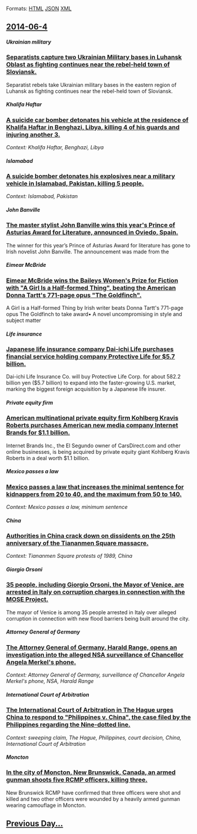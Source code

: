 
Formats: [HTML](2014/06/4/index.html)  [JSON](2014/06/4/index.json)  [XML](2014/06/4/index.xml)  

## [2014-06-4](/news/2014/06/4/index.md)

##### Ukrainian military
### [Separatists capture two Ukrainian Military bases in Luhansk Oblast as fighting continues near the rebel-held town of Sloviansk. ](/news/2014/06/4/separatists-capture-two-ukrainian-military-bases-in-luhansk-oblast-as-fighting-continues-near-the-rebel-held-town-of-sloviansk.md)
Separatist rebels take Ukrainian military bases in the eastern region of Luhansk as fighting continues near the rebel-held town of Sloviansk.

##### Khalifa Haftar
### [A suicide car bomber detonates his vehicle at the residence of Khalifa Haftar in Benghazi, Libya, killing 4 of his guards and injuring another 3. ](/news/2014/06/4/a-suicide-car-bomber-detonates-his-vehicle-at-the-residence-of-khalifa-haftar-in-benghazi-libya-killing-4-of-his-guards-and-injuring-anoth.md)
_Context: Khalifa Haftar, Benghazi, Libya_

##### Islamabad
### [A suicide bomber detonates his explosives near a military vehicle in Islamabad, Pakistan, killing 5 people. ](/news/2014/06/4/a-suicide-bomber-detonates-his-explosives-near-a-military-vehicle-in-islamabad-pakistan-killing-5-people.md)
_Context: Islamabad, Pakistan_

##### John Banville
### [The master stylist John Banville wins this year's Prince of Asturias Award for Literature, announced in Oviedo, Spain. ](/news/2014/06/4/the-master-stylist-john-banville-wins-this-year-s-prince-of-asturias-award-for-literature-announced-in-oviedo-spain.md)
The winner for this year’s Prince of Asturias Award for literature has gone to Irish novelist John Banville. The announcement was made from the

##### Eimear McBride
### [Eimear McBride wins the Baileys Women's Prize for Fiction with "A Girl Is a Half-formed Thing", beating the American Donna Tartt's 771-page opus "The Goldfinch". ](/news/2014/06/4/eimear-mcbride-wins-the-baileys-women-s-prize-for-fiction-with-a-girl-is-a-half-formed-thing-beating-the-american-donna-tartt-s-771-page.md)
A Girl is a Half-formed Thing by Irish writer beats Donna Tartt&#x27;s 771-page opus The Goldfinch to take award• A novel uncompromising in style and subject matter

##### Life insurance
### [Japanese life insurance company Dai-ichi Life purchases financial service holding company Protective Life for $5.7 billion. ](/news/2014/06/4/japanese-life-insurance-company-dai-ichi-life-purchases-financial-service-holding-company-protective-life-for-5-7-billion.md)
Dai-ichi Life Insurance Co. will buy Protective Life Corp. for about 582.2 billion yen ($5.7 billion) to expand into the faster-growing U.S. market, marking the biggest foreign acquisition by a Japanese life insurer.

##### Private equity firm
### [American multinational private equity firm Kohlberg Kravis Roberts purchases American new media company Internet Brands for $1.1 billion. ](/news/2014/06/4/american-multinational-private-equity-firm-kohlberg-kravis-roberts-purchases-american-new-media-company-internet-brands-for-1-1-billion.md)
Internet Brands Inc., the El Segundo owner of CarsDirect.com and other online businesses, is being acquired by private equity giant Kohlberg Kravis Roberts in a deal worth $1.1 billion.

##### Mexico passes a law
### [Mexico passes a law that increases the minimal sentence for kidnappers from 20 to 40, and the maximum from 50 to 140. ](/news/2014/06/4/mexico-passes-a-law-that-increases-the-minimal-sentence-for-kidnappers-from-20-to-40-and-the-maximum-from-50-to-140.md)
_Context: Mexico passes a law, minimum sentence_

##### China
### [Authorities in China crack down on dissidents on the 25th anniversary of the Tiananmen Square massacre. ](/news/2014/06/4/authorities-in-china-crack-down-on-dissidents-on-the-25th-anniversary-of-the-tiananmen-square-massacre.md)
_Context: Tiananmen Square protests of 1989, China_

##### Giorgio Orsoni
### [35 people, including Giorgio Orsoni, the Mayor of Venice, are arrested in Italy on corruption charges in connection with the MOSE Project. ](/news/2014/06/4/35-people-including-giorgio-orsoni-the-mayor-of-venice-are-arrested-in-italy-on-corruption-charges-in-connection-with-the-mose-project.md)
The mayor of Venice is among 35 people arrested in Italy over alleged corruption in connection with new flood barriers being built around the city.

##### Attorney General of Germany
### [The Attorney General of Germany, Harald Range, opens an investigation into the alleged NSA surveillance of Chancellor Angela Merkel's phone. ](/news/2014/06/4/the-attorney-general-of-germany-harald-range-opens-an-investigation-into-the-alleged-nsa-surveillance-of-chancellor-angela-merkel-s-phone.md)
_Context: Attorney General of Germany, surveillance of Chancellor Angela Merkel's phone, NSA, Harald Range_

##### International Court of Arbitration
### [The International Court of Arbitration in The Hague urges China to respond to "Philippines v. China", the case filed by the Philippines regarding the Nine-dotted line. ](/news/2014/06/4/the-international-court-of-arbitration-in-the-hague-urges-china-to-respond-to-philippines-v-china-the-case-filed-by-the-philippines-rega.md)
_Context: sweeping claim, The Hague, Philippines, court decision, China, International Court of Arbitration_

##### Moncton
### [In the city of Moncton, New Brunswick, Canada, an armed gunman shoots five RCMP officers, killing three. ](/news/2014/06/4/in-the-city-of-moncton-new-brunswick-canada-an-armed-gunman-shoots-five-rcmp-officers-killing-three.md)
New Brunswick RCMP have confirmed that three officers were shot and killed and two other officers were wounded by a heavily armed gunman wearing camouflage in Moncton.

## [Previous Day...](/news/2014/06/3/index.md)

